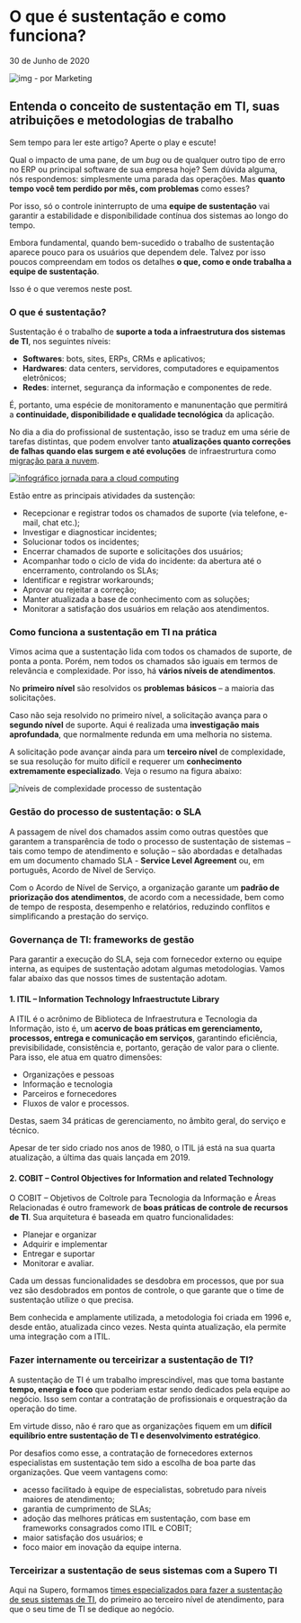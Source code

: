 

# O que é sustentação e como funciona?

30 de Junho de 2020 

![img](https://secure.gravatar.com/avatar/bfe1116cfa4b587e6b3d5cecd337c70a?s=30) - por Marketing 

## Entenda o conceito de sustentação em TI, suas atribuições e metodologias de trabalho

Sem tempo para ler este artigo? Aperte o play e escute!



Qual o impacto de uma pane, de um *bug* ou de qualquer outro tipo de erro no ERP ou principal software de sua empresa hoje? Sem dúvida alguma, nós respondemos: simplesmente uma parada das operações. Mas **quanto tempo você tem perdido por mês, com problemas** como esses?

Por isso, só o controle ininterrupto de uma **equipe de sustentação** vai garantir a estabilidade e disponibilidade contínua dos sistemas ao longo do tempo.

Embora fundamental, quando bem-sucedido o trabalho de sustentação aparece pouco para os usuários que dependem dele. Talvez por isso poucos compreendam em todos os detalhes **o que, como e onde trabalha a equipe de sustentação**.

Isso é o que veremos neste post.

### O que é sustentação?

Sustentação é o trabalho de **suporte a toda a infraestrutura dos sistemas de TI**, nos seguintes níveis:

- **Softwares**: bots, sites, ERPs, CRMs e aplicativos;
- **Hardwares**: data centers, servidores, computadores e equipamentos eletrônicos;
- **Redes**: internet, segurança da informação e componentes de rede.

É, portanto, uma espécie de monitoramento e manunentação que permitirá a **continuidade, disponibilidade e qualidade tecnológica** da aplicação.

No dia a dia do profissional de sustentação, isso se traduz em uma série de tarefas distintas, que podem envolver tanto **atualizações quanto correções de falhas quando elas surgem e até evoluções** de infraestrurtura como [migração para a nuvem](https://supero.com.br/blog/justificar-migracao-para-a-cloud/).

[![infográfico jornada para a cloud computing](https://supero.com.br/wp-content/uploads/2019/09/supero-pe%C3%A7as-supero-jornada-cloud-10-passos-cta-banner_v2.png)](https://materiais.supero.com.br/infografico-cloudcomputing)

Estão entre as principais atividades da sustenção:

- Recepcionar e registrar todos os chamados de suporte (via telefone, e-mail, chat etc.);
- Investigar e diagnosticar incidentes;
- Solucionar todos os incidentes;
- Encerrar chamados de suporte e solicitações dos usuários;
- Acompanhar todo o ciclo de vida do incidente: da abertura até o encerramento, controlando os SLAs;
- Identificar e registrar workarounds;
- Aprovar ou rejeitar a correção;
- Manter atualizada a base de conhecimento com as soluções;
- Monitorar a satisfação dos usuários em relação aos atendimentos.

### Como funciona a sustentação em TI na prática

Vimos acima que a sustentação lida com todos os chamados de suporte, de ponta a ponta. Porém, nem todos os chamados são iguais em termos de relevância e complexidade. Por isso, há **vários níveis de atendimentos**.

No **primeiro nível** são resolvidos os **problemas básicos** – a maioria das solicitações.

Caso não seja resolvido no primeiro nível, a solicitação avança para o **segundo nível** de suporte. Aqui é realizada uma **investigação mais aprofundada**, que normalmente redunda em uma melhoria no sistema.

A solicitação pode avançar ainda para um **terceiro nível** de complexidade, se sua resolução for muito difícil e requerer um **conhecimento extremamente especializado**. Veja o resumo na figura abaixo:

![níveis de complexidade processo de sustentação ](https://supero.com.br/wp-content/uploads/2020/06/sustenta%C3%A7%C3%A3o-supero.png)

### Gestão do processo de sustentação: o SLA

A passagem de nível dos chamados assim como outras questões que garantem a transparência de todo o processo de sustentação de sistemas – tais como tempo de atendimento e solução – são abordadas e detalhadas em um documento chamado SLA - **Service Level Agreement** ou, em português, Acordo de Nível de Serviço.

Com o Acordo de Nível de Serviço, a organização garante um **padrão de priorização dos atendimentos**, de acordo com a necessidade, bem como de tempo de resposta, desempenho e relatórios, reduzindo conflitos e simplificando a prestação do serviço.

### Governança de TI: frameworks de gestão

Para garantir a execução do SLA, seja com fornecedor externo ou equipe interna, as equipes de sustentação adotam algumas metodologias. Vamos falar abaixo das que nossos times de sustentação adotam.

#### 1. ITIL – Information Technology Infraestructute Library

A ITIL é o acrônimo de Biblioteca de Infraestrutura e Tecnologia da Informação, isto é, um **acervo de boas práticas em gerenciamento, processos, entrega e comunicação em serviços**, garantindo eficiência, previsibilidade, consistência e, portanto, geração de valor para o cliente. Para isso, ele atua em quatro dimensões:

- Organizações e pessoas
- Informação e tecnologia
- Parceiros e fornecedores
- Fluxos de valor e processos.

Destas, saem 34 práticas de gerenciamento, no âmbito geral, do serviço e técnico.

Apesar de ter sido criado nos anos de 1980, o ITIL já está na sua quarta atualização, a última das quais lançada em 2019.

#### 2. COBIT – Control Objectives for Information and related Technology

O COBIT – Objetivos de Coltrole para Tecnologia da Informação e Áreas Relacionadas é outro framework de **boas práticas de controle de recursos de TI**. Sua arquitetura é baseada em quatro funcionalidades:

- Planejar e organizar
- Adquirir e implementar
- Entregar e suportar
- Monitorar e avaliar.

Cada um dessas funcionalidades se desdobra em processos, que por sua vez são desdobrados em pontos de controle, o que garante que o time de sustentação utilize o que precisa.

Bem conhecida e amplamente utilizada, a metodologia foi criada em 1996 e, desde então, atualizada cinco vezes. Nesta quinta atualização, ela permite uma integração com a ITIL.

### Fazer internamente ou terceirizar a sustentação de TI?

A sustentação de TI é um trabalho imprescindível, mas que toma bastante **tempo, energia e foco** que poderiam estar sendo dedicados pela equipe ao negócio. Isso sem contar a contratação de profissionais e orquestração da operação do time.

Em virtude disso, não é raro que as organizações fiquem em um **difícil equilíbrio entre sustentação de TI e desenvolvimento estratégico**.

Por desafios como esse, a contratação de fornecedores externos especialistas em sustentação tem sido a escolha de boa parte das organizações. Que veem vantagens como:

- acesso facilitado à equipe de especialistas, sobretudo para níveis maiores de atendimento;
- garantia de cumprimento de SLAs;
- adoção das melhores práticas em sustentação, com base em frameworks consagrados como ITIL e COBIT;
- maior satisfação dos usuários; e
- foco maior em inovação da equipe interna.

### Terceirizar a sustentação de seus sistemas com a Supero TI

Aqui na Supero, formamos [times especializados para fazer a sustentação de seus sistemas de TI](https://supero.com.br/solucoes/sustentacao/), do primeiro ao terceiro nível de atendimento, para que o seu time de TI se dedique ao negócio.